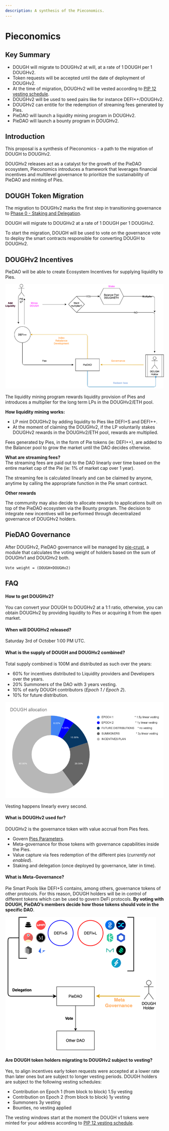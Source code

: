 ```yaml
---
description: A synthesis of the Pieconomics.
---
```


# Pieconomics

## Key Summary <a id="key-summary"></a>

* DOUGH will migrate to DOUGHv2 at will, at a rate of 1 DOUGH per 1 DOUGHv2.
* Token requests will be accepted until the date of deployment of DOUGHv2.
* At the time of migration, DOUGHv2 will be vested according to [PIP 12 vesting schedule](../approved-proposals/pip-11-phase-0-staking-and-delegation.md).
* DOUGHv2 will be used to seed pairs like for instance DEFI++/DOUGHv2.
* DOUGHv2 can entitle for the redemption of streaming fees generated by Pies.
* PieDAO will launch a liquidity mining program in DOUGHv2.
* PieDAO will launch a bounty program in DOUGHv2.

## Introduction <a id="introduction"></a>

This proposal is a synthesis of Pieconomics - a path to the migration of DOUGH to DOUGHv2.

DOUGHv2 releases act as a catalyst for the growth of the PieDAO ecosystem, Pieconomics introduces a  framework that leverages financial incentives and multilevel governance to prioritize the sustainability of PieDAO and minting of Pies.

## DOUGH Token Migration <a id="aave-token-migration"></a>

The migration to DOUGHv2 marks the first step in transitioning governance to [Phase 0 - Staking and Delegation](../approved-proposals/pip-11-phase-0-staking-and-delegation.md).

DOUGH will migrate to DOUGHv2 at a rate of 1 DOUGH per 1 DOUGHv2.

To start the migration, DOUGH will be used to vote on the governance vote to deploy the smart contracts responsible for converting DOUGH to DOUGHv2.

## DOUGHv2 Incentives <a id="aave-incentives"></a>

PieDAO will be able to create Ecosystem Incentives for supplying liquidity to Pies.

![](../.gitbook/assets/schemas-page-1.png)

The liquidity mining program rewards liquidity provision of Pies and introduces a multiplier for the long term LPs in the DOUGHv2/ETH pool.  
  
**How liquidity mining works:**

* LP mint DOUGHv2 by adding liquidity to Pies like DEFI+S and DEFI++.
* At the moment of claiming the DOUGHv2, if the LP voluntarily stakes DOUGHv2 rewards in the DOUGHv2/ETH pool, rewards are multiplied.

Fees generated by Pies, in the form of Pie tokens \(ie: DEFI++\), are added to the Balancer pool to grow the market until the DAO decides otherwise.  
  
**What are streaming fees?**  
The streaming fees are paid out to the DAO linearly over time based on the entire market cap of the Pie \(ie: 1% of market cap over 1 year\).   
  
The streaming fee is calculated linearly and can be claimed by anyone, anytime by calling the appropriate function in the Pie smart contract.   
  
**Other rewards**

The community may also decide to allocate rewards to applications built on top of the PieDAO ecosystem via the Bounty program. The decision to integrate new incentives will be performed through decentralized governance of DOUGHv2 holders.

## PieDAO Governance

After DOUGHv2, PieDAO governance will be managed by [pie-crust](https://github.com/pie-dao/pie-crust), a module that calculates the voting weight of holders based on the sum of DOUGHv1 and DOUGHv2 both.  
  
`Vote weight = (DOUGH+DOUGHv2)`

## FAQ

#### How to get DOUGHv2? <a id="how-to-get-crv"></a>

You can convert your DOUGH to DOUGHv2 at a 1:1 ratio, otherwise, you can obtain DOUGHv2 by providing liquidity to Pies or acquiring it from the open market.

#### When will DOUGHv2 released?

Saturday 3rd of October 1:00 PM UTC.

#### What is the supply of DOUGH and DOUGHv2 combined?

Total supply combined is 100M and distributed as such over the years:

* 60% for incentives distributed to Liquidity providers and Developers over the years.
* 20% Summoners of the DAO with 3 years vesting.
* 10% of early DOUGH contributors \(_Epoch 1 / Epoch 2_\).
* 10% for future distribution.

![](../.gitbook/assets/1_q6wo-eyxpcdtfqiy0qo9ua.png)

Vesting happens linearly every second.

#### What is DOUGHv2 used for?

DOUGHv2 is the governance token with value accrual from Pies fees.

* Govern [Pies Parameters](https://docs.piedao.org/papers/piedao-the-asset-allocation-dao#parameters-to-govern).
* Meta-governance for those tokens with governance capabilities inside the Pies.
* Value capture via fees redemption of the different pies \(_currently not enabled_\).
* Staking and delegation \(once deployed by governance, later in time\).

#### **What is Meta-Governance?**

Pie Smart Pools like DEFI+S contains, among others, governance tokens of other protocols. For this reason, DOUGH holders will be in control of different tokens which can be used to govern DeFi protocols. **By voting with DOUGH, PieDAO’s members decide how those tokens should vote in the specific DAO**.

![](../.gitbook/assets/schemas-page-3.png)

#### Are DOUGH token holders migrating to DOUGHv2 subject to vesting?

Yes, to align incentives early token requests were accepted at a lower rate than later ones but are subject to longer vesting periods. DOUGH holders are subject to the following vesting schedules:

* Contribution on Epoch 1 \(from block to block\) 1.5y vesting
* Contribution on Epoch 2 \(from block to block\) 1y vesting
* Summoners 3y vesting
* Bounties, no vesting applied

The vesting windows start at the moment the DOUGH v1 tokens were minted for your address according to  [PIP 12 vesting schedule](../approved-proposals/pip-11-phase-0-staking-and-delegation.md).

  






